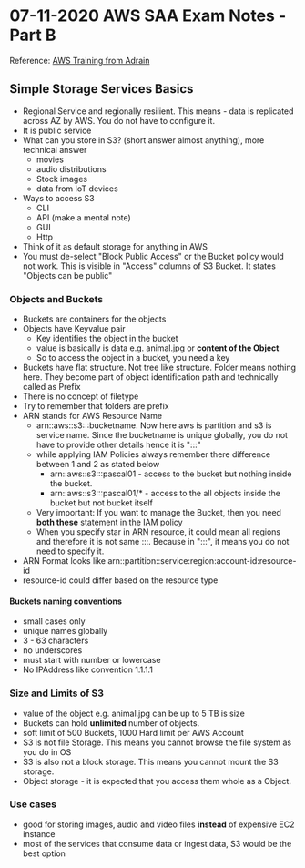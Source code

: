 # 07-11-2020 AWS SAA Exam Notes -Part B

Reference: [AWS Training from Adrain](https://learn.cantrill.io/)

## Simple Storage Services Basics

* Regional Service and regionally resilient. This means - data is replicated across AZ by AWS. You do not have to configure it.
* It is public service
* What can you store in S3? (short answer almost anything), more technical answer
  * movies
  * audio distributions
  * Stock images
  * data from IoT devices
* Ways to access S3
  * CLI
  * API (make a mental note)
  * GUI
  * Http 
* Think of it as default storage for anything in AWS
* You must de-select "Block Public Access" or the Bucket policy would not work. This is visible in "Access" columns of S3 Bucket. It states "Objects can be public"

### Objects and Buckets

* Buckets are containers for the objects
* Objects have Keyvalue pair
  * Key identifies the object in the bucket
  * value is basically is data e.g. animal.jpg or **content of the Object**
  * So to access the object in a bucket, you need a key  
* Buckets have flat structure. Not tree like structure. Folder means nothing here. They become part of object identification path and technically called as Prefix
* There is no concept of filetype
* Try to remember that folders are prefix
* ARN stands for AWS Resource Name
  * arn::aws::s3:::bucketname. Now here aws is partition and s3 is service name. Since the bucketname is unique globally, you do not have to provide other details hence it is ":::"
  * while applying IAM Policies always remember there difference between 1 and 2 as stated below
    * arn::aws::s3:::pascal01 - access to the bucket but nothing inside the bucket.
    * arn::aws::s3:::pascal01/* - access to the all objects inside the bucket but not bucket itself
  * Very important: If you want to manage the Bucket, then you need **both these** statement in the IAM policy
  * When you specify star in ARN resource, it could mean all regions and therefore it is not same :::. Because in ":::", it means you do not need to specify it.
* ARN Format looks like arn::partition::service:region:account-id:resource-id
* resource-id could differ based on the resource type
  
#### Buckets naming conventions

* small cases only
* unique names globally
* 3 - 63 characters
* no underscores
* must start with number or lowercase
* No IPAddress like convention 1.1.1.1

### Size and Limits of S3

* value of the object e.g. animal.jpg can be up to 5 TB is size
* Buckets can hold **unlimited** number of objects.
* soft limit of 500 Buckets, 1000 Hard limit per AWS Account
* S3 is not file Storage. This means you cannot browse the file system as you do in OS
* S3 is also not a block storage. This means you cannot mount the S3 storage.
* Object storage - it is expected that you access them whole as a Object.

### Use cases

* good for storing images, audio and video files **instead** of expensive EC2 instance
* most of the services that consume data or ingest data, S3 would be the best option